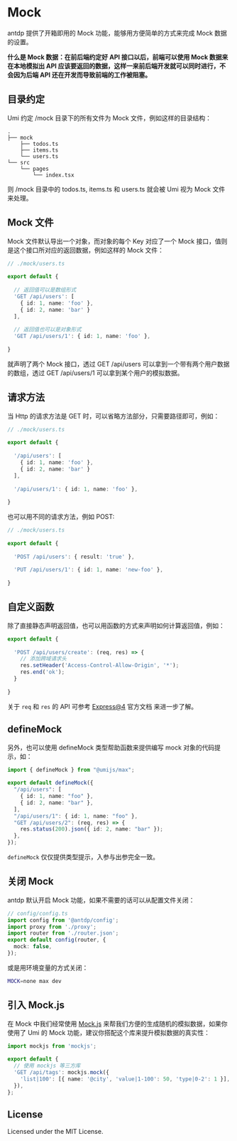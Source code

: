 # Mock
antdp 提供了开箱即用的 Mock 功能，能够用方便简单的方式来完成 Mock 数据的设置。

<strong>
什么是 Mock 数据：在前后端约定好 API 接口以后，前端可以使用 Mock 数据来在本地模拟出 API 应该要返回的数据，这样一来前后端开发就可以同时进行，不会因为后端 API
还在开发而导致前端的工作被阻塞。
</strong>

## 目录约定
Umi 约定 /mock 目录下的所有文件为 Mock 文件，例如这样的目录结构：

```text
.
├── mock
    ├── todos.ts
    ├── items.ts
    └── users.ts
└── src
    └── pages
        └── index.tsx
```

则 /mock 目录中的 todos.ts, items.ts 和 users.ts 就会被 Umi 视为 Mock 文件 来处理。

## Mock 文件
Mock 文件默认导出一个对象，而对象的每个 Key 对应了一个 Mock 接口，值则是这个接口所对应的返回数据，例如这样的 Mock 文件：
```ts
// ./mock/users.ts
 
export default {
 
  // 返回值可以是数组形式
  'GET /api/users': [
    { id: 1, name: 'foo' },
    { id: 2, name: 'bar' }
  ],
 
  // 返回值也可以是对象形式
  'GET /api/users/1': { id: 1, name: 'foo' },
 
}
```
就声明了两个 Mock 接口，透过 GET /api/users 可以拿到一个带有两个用户数据的数组，透过 GET /api/users/1 可以拿到某个用户的模拟数据。

## 请求方法
当 Http 的请求方法是 GET 时，可以省略方法部分，只需要路径即可，例如：

```ts
// ./mock/users.ts
 
export default {
 
  '/api/users': [
    { id: 1, name: 'foo' },
    { id: 2, name: 'bar' }
  ],
 
  '/api/users/1': { id: 1, name: 'foo' },
 
}
```

也可以用不同的请求方法，例如 POST:
```ts
// ./mock/users.ts
 
export default {
 
  'POST /api/users': { result: 'true' },
 
  'PUT /api/users/1': { id: 1, name: 'new-foo' },
 
}
```

## 自定义函数
除了直接静态声明返回值，也可以用函数的方式来声明如何计算返回值，例如：
```ts
export default {
 
  'POST /api/users/create': (req, res) => {
    // 添加跨域请求头
    res.setHeader('Access-Control-Allow-Origin', '*');
    res.end('ok');
  }
 
}
```

关于 `req` 和 `res` 的 API 可参考 [Express@4](https://moexpressjs.com/en/api.html) 官方文档 来进一步了解。

## defineMock
另外，也可以使用 defineMock 类型帮助函数来提供编写 mock 对象的代码提示，如：
```ts
import { defineMock } from "@umijs/max";
 
export default defineMock({
  "/api/users": [
    { id: 1, name: "foo" },
    { id: 2, name: "bar" },
  ],
  "/api/users/1": { id: 1, name: "foo" },
  "GET /api/users/2": (req, res) => {
    res.status(200).json({ id: 2, name: "bar" });
  },
});
```

`defineMock` 仅仅提供类型提示，入参与出参完全一致。

## 关闭 Mock

antdp 默认开启 Mock 功能，如果不需要的话可以从配置文件关闭：
```ts
// config/config.ts
import config from '@antdp/config';
import proxy from './proxy';
import router from './router.json';
export default config(router, {
  mock: false,
});
```

或是用环境变量的方式关闭：

```bash
MOCK=none max dev
```

## 引入 Mock.js
在 Mock 中我们经常使用 [Mock.js](http://mockjs.com/) 来帮我们方便的生成随机的模拟数据，如果你使用了 Umi 的 Mock 功能，建议你搭配这个库来提升模拟数据的真实性：
```ts
import mockjs from 'mockjs';
 
export default {
  // 使用 mockjs 等三方库
  'GET /api/tags': mockjs.mock({
    'list|100': [{ name: '@city', 'value|1-100': 50, 'type|0-2': 1 }],
  }),
};
```

## License

Licensed under the MIT License.